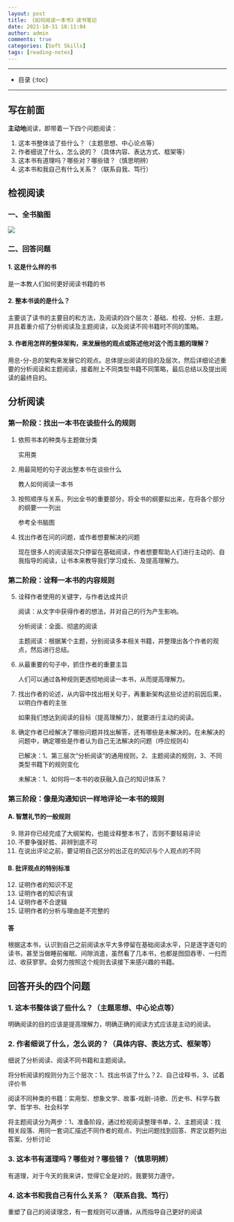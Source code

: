 ```yaml
---
layout: post
title: 《如何阅读一本书》读书笔记
date: 2021-10-31 18:11:04
author: admin
comments: true
categories: [Soft Skills]
tags: [reading-notes]
---
```



<!-- more -->

---

* 目录
{:toc}
---

## 写在前面

**主动地**阅读，即带着一下四个问题阅读：

1. 这本书整体谈了些什么？（主题思想、中心论点等）
2. 作者细说了什么，怎么说的？（具体内容、表达方式、框架等）
3. 这本书有道理吗？哪些对？哪些错？（慎思明辨）
4. 这本书和我自己有什么关系？（联系自我、笃行）

## 检视阅读

### 一、全书脑图

[![](/images/posts/how-to-read-a-book.png)](/images/posts/how-to-read-a-book.png) 

### 二、回答问题

#### 1. 这是什么样的书

是一本教人们如何更好阅读书籍的书

#### 2. 整本书谈的是什么？

主要谈了读书的主要目的和方法，及阅读的四个层次：基础、检视、分析、主题，并且着重介绍了分析阅读及主题阅读，以及阅读不同书籍时不同的策略。

#### 3. 作者用怎样的整体架构，来发展他的观点或陈述他对这个而主题的理解？

用总-分-总的架构来发展它的观点。总体提出阅读的目的及层次，然后详细论述重要的分析阅读和主题阅读，接着附上不同类型书籍不同策略，最后总结以及提出阅读的最终目的。



## 分析阅读

### 第一阶段：找出一本书在谈些什么的规则

1. 依照书本的种类与主题做分类

   实用类

2. 用最简短的句子说出整本书在谈些什么

   教人如何阅读一本书

3. 按照顺序与关系，列出全书的重要部分，将全书的纲要拟出来，在将各个部分的纲要一一列出

   参考全书脑图

4. 找出作者在问的问题，或作者想要解决的问题

   现在很多人的阅读层次只停留在基础阅读，作者想要帮助人们进行主动的、自我指导的阅读，让书本来教导我们学习成长、及提高理解力。

### 第二阶段：诠释一本书的内容规则

5. 诠释作者使用的关键字，与作者达成共识

   阅读：从文字中获得作者的想法，并对自己的行为产生影响。

   分析阅读：全面、彻底的阅读

   主题阅读：根据某个主题，分别阅读多本相关书籍，并整理出各个作者的观点，然后进行总结。

6. 从最重要的句子中，抓住作者的重要主旨

   人们可以通过各种规则更透彻地阅读一本书，从而提高理解力。

7. 找出作者的论述，从内容中找出相关句子，再重新架构这些论述的前因后果，以明白作者的主张

   如果我们想达到阅读的目标（提高理解力），就要进行主动的阅读。

8. 确定作者已经解决了哪些问题并找出解答，还有哪些是未解决的。在未解决的问题中，确定哪些是作者认为自己无法解决的问题（呼应规则4）

   已解决：1、第三层次“分析阅读”的通用规则，2、主题阅读的规则，3、不同类型书籍下的规则变化

   未解决：1、如何将一本书的收获融入自己的知识体系？

### 第三阶段：像是沟通知识一样地评论一本书的规则

#### A. 智慧礼节的一般规则

9. 除非你已经完成了大纲架构，也能诠释整本书了，否则不要轻易评论
10. 不要争强好胜、非辨到底不可
11. 在说出评论之前，要证明自己区分的出正在的知识与个人观点的不同

#### B. 批评观点的特别标准

12. 证明作者的知识不足
13. 证明作者的知识有误
14. 证明作者不合逻辑
15. 证明作者的分析与理由是不完整的

#### 答

根据这本书，认识到自己之前阅读水平大多停留在基础阅读水平，只是逐字逐句的读书，甚至当做睡前催眠、间隙消遣，虽然看了几本书，也都是囫囵吞枣、一扫而过、收获寥寥。会努力按照这个规则去读接下来感兴趣的书籍。



## 回答开头的四个问题

### 1. 这本书整体谈了些什么？（主题思想、中心论点等）

明确阅读的目的应该是提高理解力，明确正确的阅读方式应该是主动的阅读。

### 2. 作者细说了什么，怎么说的？（具体内容、表达方式、框架等）

细说了分析阅读、阅读不同书籍和主题阅读。

将分析阅读的规则分为三个层次：1、找出书谈了什么？2、自己诠释书，3、试着评价书

阅读不同种类的书籍：实用型、想象文学、故事-戏剧-诗歌、历史书、科学与数学、哲学书、社会科学

将主题阅读分为两步：1、准备阶段，通过检视阅读整理书单，2、主题阅读：找相关段落、用同一套词汇描述不同作者的观点、列出问题找到回答、界定议题列出答案、分析讨论

### 3. 这本书有道理吗？哪些对？哪些错？（慎思明辨）

有道理，对于今天的我来讲，觉得它全是对的，我要努力遵守。

### 4. 这本书和我自己有什么关系？（联系自我、笃行）

重塑了自己的阅读理念，有一套规则可以遵循，从而指导自己更好的阅读


